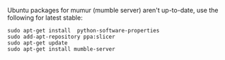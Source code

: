 Ubuntu packages for mumur (mumble server) aren't up-to-date, use the following for latest stable:

    sudo apt-get install  python-software-properties
    sudo add-apt-repository ppa:slicer
    sudo apt-get update
    sudo apt-get install mumble-server
